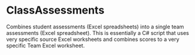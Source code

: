 # ClassAssessments
Combines student assessments (Excel spreadsheets) into a single team assessments (Excel spreadsheet).
This is essentially a C# script that uses very specific source Excel worksheets and combines scores to a
very specific Team Excel worksheet. 
